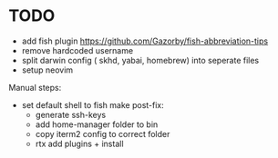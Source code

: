 # TODO
- add fish plugin https://github.com/Gazorby/fish-abbreviation-tips
- remove hardcoded username
- split darwin config ( skhd, yabai, homebrew) into seperate files
- setup neovim
  
Manual steps: 
- set default shell to fish
make post-fix:
  - generate ssh-keys  
  - add home-manager folder to bin
  - copy iterm2 config to correct folder
  - rtx add plugins + install